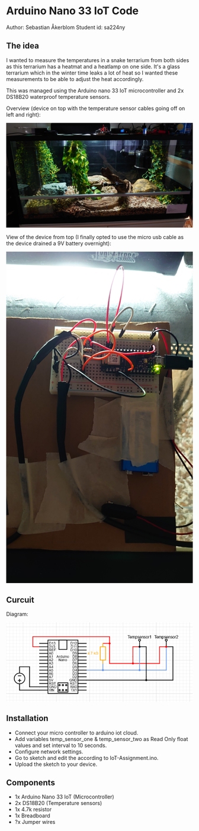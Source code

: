 # Arduino Nano 33 IoT Code

Author: Sebastian Åkerblom
Student id: sa224ny

## The idea

I wanted to measure the temperatures in a snake terrarium from both sides as this terrarium has a heatmat and a heatlamp on one side.
It's a glass terrarium which in the winter time leaks a lot of heat so I wanted these measurements to be able to adjust the heat accordingly.

This was managed using the Arduino nano 33 IoT microcontroller and 2x DS18B20 waterproof temperature sensors.

Overview (device on top with the temperature sensor cables going off on left and right):

![Full image](./img/full_img_terrarium.jpg)

View of the device from top (I finally opted to use the micro usb cable as the device drained a 9V battery overnight):

![Birdseye view of device](./img/birdseye_device.jpg)

## Curcuit

Diagram:

![Circuit diagram](./img/circuit_diagram.png)

## Installation

- Connect your micro controller to arduino iot cloud.
- Add variables temp_sensor_one & temp_sensor_two as Read Only float values and set interval to 10 seconds.
- Configure network settings.
- Go to sketch and edit the according to IoT-Assignment.ino.
- Upload the sketch to your device.

## Components

- 1x Arduino Nano 33 IoT (Microcontroller)
- 2x DS18B20 (Temperature sensors)
- 1x 4.7k resistor
- 1x Breadboard
- ?x Jumper wires